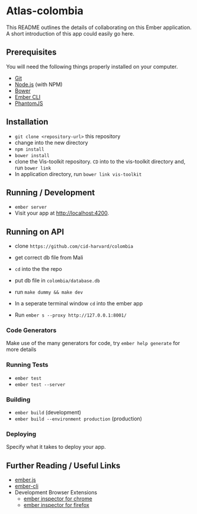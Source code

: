 # Atlas-colombia

This README outlines the details of collaborating on this Ember application.
A short introduction of this app could easily go here.

## Prerequisites

You will need the following things properly installed on your computer.

* [Git](http://git-scm.com/)
* [Node.js](http://nodejs.org/) (with NPM)
* [Bower](http://bower.io/)
* [Ember CLI](http://www.ember-cli.com/)
* [PhantomJS](http://phantomjs.org/)

## Installation

* `git clone <repository-url>` this repository
* change into the new directory
* `npm install`
* `bower install`
* clone the Vis-toolkit repository.  `CD` into to the vis-toolkit directory and, run `bower link`
* In application directory, run `bower link vis-toolkit`

## Running / Development

* `ember server`
* Visit your app at [http://localhost:4200](http://localhost:4200).

## Running on API

* clone `https://github.com/cid-harvard/colombia`
* get correct db file from Mali
* `cd` into the the repo
* put db file in `colombia/database.db`
* run `make dummy && make dev`

*  In a seperate terminal window `cd` into the ember app
*  Run `ember s --proxy http://127.0.0.1:8001/`
### Code Generators

Make use of the many generators for code, try `ember help generate` for more details

### Running Tests

* `ember test`
* `ember test --server`

### Building

* `ember build` (development)
* `ember build --environment production` (production)

### Deploying

Specify what it takes to deploy your app.

## Further Reading / Useful Links

* [ember.js](http://emberjs.com/)
* [ember-cli](http://www.ember-cli.com/)
* Development Browser Extensions
  * [ember inspector for chrome](https://chrome.google.com/webstore/detail/ember-inspector/bmdblncegkenkacieihfhpjfppoconhi)
  * [ember inspector for firefox](https://addons.mozilla.org/en-US/firefox/addon/ember-inspector/)


